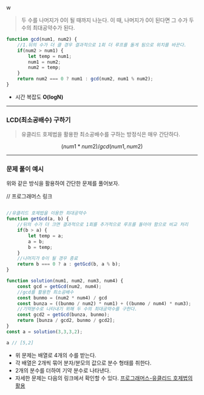 w
> 두 수를 나머지가 0이 될 때까지 나눈다. 이 때, 나머지가 0이 된다면 그 수가 두 수의 최대공약수가 된다. 

```js
function gcd(num1, num2) {
	//1.뒤의 수가 더 클 경우 결과적으로 1회 더 루프를 돌게 됨으로 위치를 바꾼다. 
	if(num2 > num1) {
		let temp = num1;
		num1 = num2;
		num2 = temp;
	}
	return num2 === 0 ? num1 : gcd(num2, num1 % num2);
}
```

- 시간 복잡도 **O(logN)**

---

### LCD(최소공배수) 구하기 

> 유클리드 호제법을 활용한 최소공배수를 구하는 방정식은 매우 간단하다. 


$$
 (num1 * num2) / gcd(num1, num2)
$$


---

### 문제 풀이 예시 

위와 같은 방식을 활용하여 간단한 문제를 풀어보자. 

// 프로그래머스 링크 

```js 

//유클리드 호제법을 이용한 최대공약수
function getGcd(a, b) {
	//뒤의 수가 더 크면 결과적으로 1회를 추가적으로 루프를 돌아야 함으로 비교 처리
	if(b > a) {
		let temp = a;
		a = b;
		b = temp;
	}
	//나머지가 0이 될 경우 종료
	return b === 0 ? a : getGcd(b, a % b);
}

function solution(num1, num2, num3, num4) {
	const gcd = getGcd(num2, num4);
	//gcd를 활용한 최소공배수
	const bunmo = (num2 * num4) / gcd
	const bunza = ((bunmo / num2) * num1) + ((bunmo / num4) * num3);
	//기약분수로 나타내기 위해 두 수의 최대공약수를 구한다.
	const gcd2 = getGcd(bunza, bunmo);
	return [bunza / gcd2, bunmo / gcd2];
}
const a = solution(3,3,3,2);

a // [5,2]
```

- 위 문제는 배열로 4개의 수를 받는다. 
- 각 배열은 2개씩 묶어 분자/분모의 값으로 분수 형태를 취한다.
- 2개의 분수를 더하여 기약 분수로 나타낸다. 
- 자세한 문제는 다음의 링크에서 확인할 수 있다.
	[프로그래머스-유클리드 호제법의 활용]()